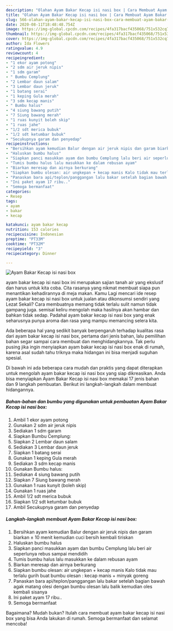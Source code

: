 ```yaml
---
description: "Olahan Ayam Bakar Kecap isi nasi box | Cara Membuat Ayam Bakar Kecap isi nasi box Yang Mudah Dan Praktis"
title: "Olahan Ayam Bakar Kecap isi nasi box | Cara Membuat Ayam Bakar Kecap isi nasi box Yang Mudah Dan Praktis"
slug: 566-olahan-ayam-bakar-kecap-isi-nasi-box-cara-membuat-ayam-bakar-kecap-isi-nasi-box-yang-mudah-dan-praktis
date: 2020-08-11T18:48:48.754Z
image: https://img-global.cpcdn.com/recipes/4fa317bacf435068/751x532cq70/ayam-bakar-kecap-isi-nasi-box-foto-resep-utama.jpg
thumbnail: https://img-global.cpcdn.com/recipes/4fa317bacf435068/751x532cq70/ayam-bakar-kecap-isi-nasi-box-foto-resep-utama.jpg
cover: https://img-global.cpcdn.com/recipes/4fa317bacf435068/751x532cq70/ayam-bakar-kecap-isi-nasi-box-foto-resep-utama.jpg
author: Ida Flowers
ratingvalue: 4.9
reviewcount: 4
recipeingredient:
- "1 ekor ayam potong"
- "2 sdm air jeruk nipis"
- "1 sdm garam"
- " Bumbu Cemplung"
- "2 Lembar daun salam"
- "3 Lembar daun jeruk"
- "1 batang serai"
- "1 keping Gula merah"
- "3 sdm kecap manis"
- " Bumbu halus"
- "4 siung bawang putih"
- "7 Siung bawang merah"
- "1 ruas kunyit boleh skip"
- "1 ruas jahe"
- "1/2 sdt merica bubuk"
- "1/2 sdt ketumbar bubuk"
- "Secukupnya garam dan penyedap"
recipeinstructions:
- "Bersihkan ayam kemudian Balur dengan air jeruk nipis dan garam biarkan ± 10 menit kemudian cuci bersih kembali tiriskan"
- "Haluskan bumbu halus"
- "Siapkan panci masukkan ayam dan bumbu Cemplung lalu beri air seperlunya rebus sampai mendidih"
- "Tumis bumbu halus lalu masukkan ke dalam rebusan ayam"
- "Biarkan meresap dan airnya berkurang"
- "Siapkan bumbu olesan: air ungkepan + kecap manis Kalo tidak mau terlalu gurih buat bumbu olesan : kecap manis + minyak goreng"
- "Panaskan bara api/teplon/panggangan lalu bakar setelah bagian bawah agak matang olesi dengan bumbu olesan lalu balik kemudian oles kembali sisanya"
- "Ini paket ayam 17 ribu.."
- "Semoga bermanfaat"
categories:
- Resep
tags:
- ayam
- bakar
- kecap

katakunci: ayam bakar kecap 
nutrition: 153 calories
recipecuisine: Indonesian
preptime: "PT33M"
cooktime: "PT32M"
recipeyield: "3"
recipecategory: Dinner

---
```



![Ayam Bakar Kecap isi nasi box](https://img-global.cpcdn.com/recipes/4fa317bacf435068/751x532cq70/ayam-bakar-kecap-isi-nasi-box-foto-resep-utama.jpg)


ayam bakar kecap isi nasi box ini merupakan sajian tanah air yang ekslusif dan harus untuk kita coba. Cita rasanya yang nikmat membuat siapa pun menantikan kehadirannya di meja makan.
Kamu Lagi mencari ide resep ayam bakar kecap isi nasi box untuk jualan atau dikonsumsi sendiri yang Lezat Sekali? Cara membuatnya memang tidak terlalu sulit namun tidak gampang juga. semisal keliru mengolah maka hasilnya akan hambar dan bahkan tidak sedap. Padahal ayam bakar kecap isi nasi box yang enak seharusnya punya aroma dan rasa yang mampu memancing selera kita.



Ada beberapa hal yang sedikit banyak berpengaruh terhadap kualitas rasa dari ayam bakar kecap isi nasi box, pertama dari jenis bahan, lalu pemilihan bahan segar sampai cara membuat dan menghidangkannya. Tak perlu pusing jika ingin menyiapkan ayam bakar kecap isi nasi box enak di rumah, karena asal sudah tahu triknya maka hidangan ini bisa menjadi suguhan spesial.


Di bawah ini ada beberapa cara mudah dan praktis yang dapat diterapkan untuk mengolah ayam bakar kecap isi nasi box yang siap dikreasikan. Anda bisa menyiapkan Ayam Bakar Kecap isi nasi box memakai 17 jenis bahan dan 9 langkah pembuatan. Berikut ini langkah-langkah dalam membuat hidangannya.

<!--inarticleads1-->

##### Bahan-bahan dan bumbu yang digunakan untuk pembuatan Ayam Bakar Kecap isi nasi box:

1. Ambil 1 ekor ayam potong
1. Gunakan 2 sdm air jeruk nipis
1. Sediakan 1 sdm garam
1. Siapkan  Bumbu Cemplung:
1. Siapkan 2 Lembar daun salam
1. Sediakan 3 Lembar daun jeruk
1. Siapkan 1 batang serai
1. Gunakan 1 keping Gula merah
1. Sediakan 3 sdm kecap manis
1. Gunakan  Bumbu halus:
1. Sediakan 4 siung bawang putih
1. Siapkan 7 Siung bawang merah
1. Gunakan 1 ruas kunyit (boleh skip)
1. Gunakan 1 ruas jahe
1. Ambil 1/2 sdt merica bubuk
1. Siapkan 1/2 sdt ketumbar bubuk
1. Ambil Secukupnya garam dan penyedap




<!--inarticleads2-->

##### Langkah-langkah membuat Ayam Bakar Kecap isi nasi box:

1. Bersihkan ayam kemudian Balur dengan air jeruk nipis dan garam biarkan ± 10 menit kemudian cuci bersih kembali tiriskan
1. Haluskan bumbu halus
1. Siapkan panci masukkan ayam dan bumbu Cemplung lalu beri air seperlunya rebus sampai mendidih
1. Tumis bumbu halus lalu masukkan ke dalam rebusan ayam
1. Biarkan meresap dan airnya berkurang
1. Siapkan bumbu olesan: air ungkepan + kecap manis Kalo tidak mau terlalu gurih buat bumbu olesan : kecap manis + minyak goreng
1. Panaskan bara api/teplon/panggangan lalu bakar setelah bagian bawah agak matang olesi dengan bumbu olesan lalu balik kemudian oles kembali sisanya
1. Ini paket ayam 17 ribu..
1. Semoga bermanfaat




Bagaimana? Mudah bukan? Itulah cara membuat ayam bakar kecap isi nasi box yang bisa Anda lakukan di rumah. Semoga bermanfaat dan selamat mencoba!
